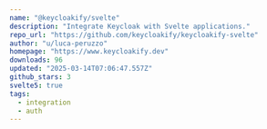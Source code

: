 ```yaml
---
name: "@keycloakify/svelte"
description: "Integrate Keycloak with Svelte applications."
repo_url: "https://github.com/keycloakify/keycloakify-svelte"
author: "u/luca-peruzzo"
homepage: "https://www.keycloakify.dev"
downloads: 96
updated: "2025-03-14T07:06:47.557Z"
github_stars: 3
svelte5: true
tags: 
  - integration
  - auth
---
```

